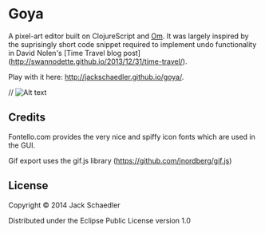# Goya

A pixel-art editor built on ClojureScript and [Om](https://github.com/swannodette/om). It was largely inspired by the suprisingly short
code snippet required to implement undo functionality in David Nolen's [Time Travel blog post]
(http://swannodette.github.io/2013/12/31/time-travel/).

Play with it here:
http://jackschaedler.github.io/goya/.


// ![Alt text](preview.png "Goya in Action")


## Credits

Fontello.com provides the very nice and spiffy icon fonts which are used in the GUI.

Gif export uses the gif.js library (https://github.com/jnordberg/gif.js)


## License

Copyright © 2014 Jack Schaedler

Distributed under the Eclipse Public License version 1.0
